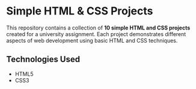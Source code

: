 # Simple HTML & CSS Projects

This repository contains a collection of **10 simple HTML and CSS projects** created for a university assignment. Each project demonstrates different aspects of web development using basic HTML and CSS techniques.

## Technologies Used

- HTML5
- CSS3

